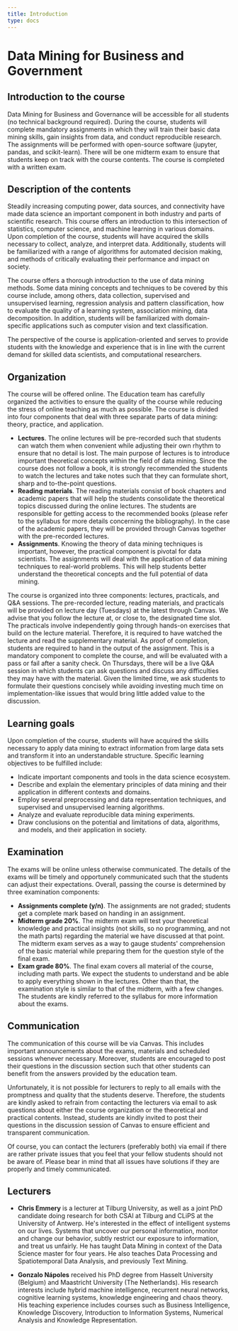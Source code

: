 ```yaml
---
title: Introduction
type: docs
---
```


# Data Mining for Business and Government

## Introduction to the course
Data Mining for Business and Governance will be accessible for all students (no technical background required). During the course, students will complete mandatory assignments in which they will train their basic data mining skills, gain insights from data, and conduct reproducible research. The assignments will be performed with open-source software (jupyter, pandas, and scikit-learn). There will be one midterm exam to ensure that students keep on track with the course contents. The course is completed with a written exam.

## Description of the contents
Steadily increasing computing power, data sources, and connectivity have made data science an important component in both industry and parts of scientific research. This course offers an introduction to this intersection of statistics, computer science, and machine learning in various domains. Upon completion of the course, students will have acquired the skills necessary to collect, analyze, and interpret data. Additionally, students will be familiarized with a range of algorithms for automated decision making, and methods of critically evaluating their performance and impact on society.

The course offers a thorough introduction to the use of data mining methods. Some data mining concepts and techniques to be covered by this course include, among others, data collection, supervised and unsupervised learning, regression analysis and pattern classification, how to evaluate the quality of a learning system, association mining, data decomposition. In addition, students will be familiarized with domain-specific applications such as computer vision and text classification.

The perspective of the course is application-oriented and serves to provide students with the knowledge and experience that is in line with the current demand for skilled data scientists, and computational researchers.

## Organization
The course will be offered online. The Education team has carefully organized the activities to ensure the quality of the course while reducing the stress of online teaching as much as possible. The course is divided into four components that deal with three separate parts of data mining: theory, practice, and application.

- **Lectures**. The online lectures will be pre-recorded such that students can watch them when convenient while adjusting their own rhythm to ensure that no detail is lost. The main purpose of lectures is to introduce important theoretical concepts within the field of data mining. Since the course does not follow a book, it is strongly recommended the students to watch the lectures and take notes such that they can formulate short, sharp and to-the-point questions.
- **Reading materials**. The reading materials consist of book chapters and academic papers that will help the students consolidate the theoretical topics discussed during the online lectures. The students are responsible for getting access to the recommended books (please refer to the syllabus for more details concerning the bibliography). In the case of the academic papers, they will be provided through Canvas together with the pre-recorded lectures.
- **Assignments**. Knowing the theory of data mining techniques is important, however, the practical component is pivotal for data scientists. The assignments will deal with the application of data mining techniques to real-world problems. This will help students better understand the theoretical concepts and the full potential of data mining.

The course is organized into three components: lectures, practicals, and Q&A sessions. The pre-recorded lecture, reading materials, and practicals will be provided on lecture day (Tuesdays) at the latest through Canvas. We advise that you follow the lecture at, or close to, the designated time slot. The practicals involve independently going through hands-on exercises that build on the lecture material. Therefore, it is required to have watched the lecture and read the supplementary material. As proof of completion, students are required to hand in the output of the assignment. This is a mandatory component to complete the course, and will be evaluated with a pass or fail after a sanity check. On Thursdays, there will be a live Q&A session in which students can ask questions and discuss any difficulties they may have with the material. Given the limited time, we ask students to formulate their questions concisely while avoiding investing much time on implementation-like issues that would bring little added value to the discussion.  

## Learning goals
Upon completion of the course, students will have acquired the skills necessary to apply data mining to extract information from large data sets and transform it into an understandable structure. Specific learning objectives to be fulfilled include:

- Indicate important components and tools in the data science ecosystem.
- Describe and explain the elementary principles of data mining and their application in different contexts and domains.
- Employ several preprocessing and data representation techniques, and supervised and unsupervised learning algorithms.
- Analyze and evaluate reproducible data mining experiments.
- Draw conclusions on the potential and limitations of data, algorithms, and models, and their application in society.

## Examination
The exams will be online unless otherwise communicated. The details of the exams will be timely and opportunely communicated such that the students can adjust their expectations. Overall, passing the course is determined by three examination components:

- **Assignments complete (y/n)**. The assignments are not graded; students get a complete mark based on handing in an assignment.
- **Midterm grade 20%**. The midterm exam will test your theoretical knowledge and practical insights (not skills, so no programming, and not the math parts) regarding the material we have discussed at that point. The midterm exam serves as a way to gauge students' comprehension of the basic material while preparing them for the question style of the final exam.
- **Exam grade 80%**. The final exam covers all material of the course, including math parts. We expect the students to understand and be able to apply everything shown in the lectures. Other than that, the examination style is similar to that of the midterm, with a few changes. The students are kindly referred to the syllabus for more information about the exams.

## Communication
The communication of this course will be via Canvas. This includes important announcements about the exams, materials and scheduled sessions whenever necessary. Moreover, students are encouraged to post their questions in the discussion section such that other students can benefit from the answers provided by the education team.

Unfortunately, it is not possible for lecturers to reply to all emails with the promptness and quality that the students deserve. Therefore, the students are kindly asked to refrain from contacting the lecturers via email to ask questions about either the course organization or the theoretical and practical contents. Instead, students are kindly invited to post their questions in the discussion session of Canvas to ensure efficient and transparent communication.

Of course, you can contact the lecturers (preferably both) via email if there are rather private issues that you feel that your fellow students should not be aware of. Please bear in mind that all issues have solutions if they are properly and timely communicated.

## Lecturers
- **Chris Emmery** is a lecturer at Tilburg University, as well as a joint PhD candidate doing research for both CSAI at Tilburg and CLiPS at the University of Antwerp. He's interested in the effect of intelligent systems on our lives. Systems that uncover our personal information, monitor and change our behavior, subtly restrict our exposure to information, and treat us unfairly. He has taught Data Mining in context of the Data Science master for four years. He also teaches Data Processing and Spatiotemporal Data Analysis, and previously Text Mining.

- **Gonzalo Nápoles** received his PhD degree from Hasselt University (Belgium) and Maastricht University (The Netherlands). His research interests include hybrid machine intelligence, recurrent neural networks, cognitive learning systems, knowledge engineering and chaos theory. His teaching experience includes courses such as Business Intelligence, Knowledge Discovery, Introduction to Information Systems, Numerical Analysis and Knowledge Representation.
